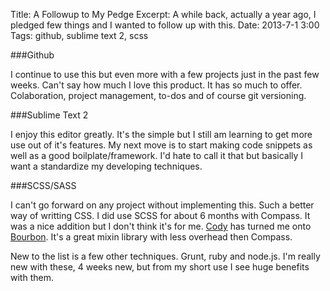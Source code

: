 Title: A Followup to My Pedge
Excerpt: A while back, actually a year ago, I pledged few things and I wanted to follow up with this.
Date: 2013-7-1 3:00
Tags: github, sublime text 2, scss




###Github

I continue to use this but even more with a few projects just in the past few weeks. Can't say how much I love this product. It has so much to offer. Colaboration, project management, to-dos and of course git versioning.

###Sublime Text 2

I enjoy this editor greatly. It's the simple but I still am learning to get more use out of it's features. My next move is to start making code snippets as well as a good boilplate/framework. I'd hate to call it that but basically I want a standardize my developing techniques.

###SCSS/SASS

I can't go forward on any project without implementing this. Such a better way of writting CSS. I did use SCSS for about 6 months with Compass. It was a nice addition but I don't think it's for me. [Cody](http://codyjamespeterson.com) has turned me onto [Bourbon](http://bourbon.io/). It's a great mixin library with less overhead then Compass.


New to the list is a few other techniques. Grunt, ruby and node.js. I'm really new with these, 4 weeks new, but from my short use I see huge benefits with them. 



